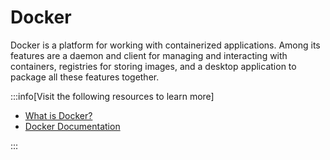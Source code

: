 # Docker

Docker is a platform for working with containerized applications. Among its features are a daemon and client for managing and interacting with containers, registries for storing images, and a desktop application to package all these features together.

:::info[Visit the following resources to learn more]

- [What is Docker?](https://aws.amazon.com/docker/)
- [Docker Documentation](https://docs.docker.com/)

:::
